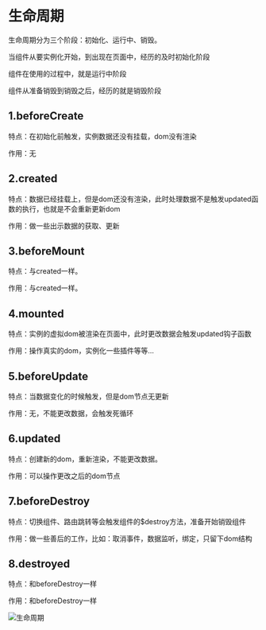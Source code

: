 # 生命周期	

生命周期分为三个阶段：初始化、运行中、销毁。

当组件从要实例化开始，到出现在页面中，经历的及时初始化阶段

组件在使用的过程中，就是运行中阶段

组件从准备销毁到销毁之后，经历的就是销毁阶段

## 1.beforeCreate

特点：在初始化前触发，实例数据还没有挂载，dom没有渲染

作用：无

## 2.created

特点：数据已经挂载上，但是dom还没有渲染，此时处理数据不是触发updated函数的执行，也就是不会重新更新dom

作用：做一些出示数据的获取、更新

## 3.beforeMount

特点：与created一样。

作用：与created一样。

## 4.mounted

特点：实例的虚拟dom被渲染在页面中，此时更改数据会触发updated钩子函数

作用：操作真实的dom，实例化一些插件等等...

## 5.beforeUpdate

特点：当数据变化的时候触发，但是dom节点无更新

作用：无，不能更改数据，会触发死循环

## 6.updated

特点：创建新的dom，重新渲染，不能更改数据。

作用：可以操作更改之后的dom节点

## 7.beforeDestroy

特点：切换组件、路由跳转等会触发组件的$destroy方法，准备开始销毁组件

作用：做一些善后的工作，比如：取消事件，数据监听，绑定，只留下dom结构

## 8.destroyed

特点：和beforeDestroy一样

作用：和beforeDestroy一样

![生命周期](E:\study\笔记\img\生命周期.png)
